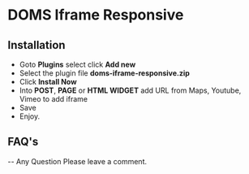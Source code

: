 
# DOMS Iframe Responsive

## Installation
- Goto **Plugins** select click **Add new**
- Select the plugin file **doms-iframe-responsive.zip**
- Click **Install Now**
- Into **POST**, **PAGE** or **HTML WIDGET** add URL from Maps, Youtube, Vimeo to add iframe
- Save
- Enjoy. 


## FAQ's
-- Any Question 
Please leave a comment.